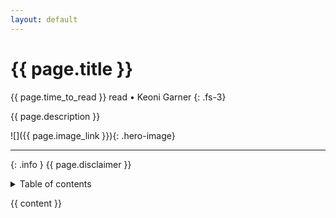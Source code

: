 ```yaml
---
layout: default
---
```


# {{ page.title }}

{{ page.time_to_read }} read • Keoni Garner
{: .fs-3}

{{ page.description }}

![]({{ page.image_link }}){: .hero-image}

---

{: .info }
{{ page.disclaimer }}

<details markdown="block">
  <summary>
    Table of contents
  </summary>
  {: .text-delta }
1. TOC
{:toc}
</details>

{{ content }}
